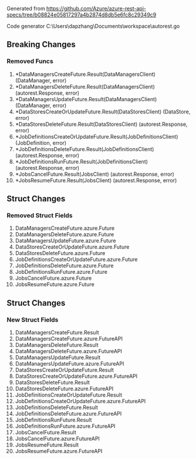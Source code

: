 Generated from https://github.com/Azure/azure-rest-api-specs/tree/b08824e05817297a4b2874d8db5e6fc8c29349c9

Code generator C:\Users\dapzhang\Documents\workspace\autorest.go

## Breaking Changes

### Removed Funcs

1. *DataManagersCreateFuture.Result(DataManagersClient) (DataManager, error)
1. *DataManagersDeleteFuture.Result(DataManagersClient) (autorest.Response, error)
1. *DataManagersUpdateFuture.Result(DataManagersClient) (DataManager, error)
1. *DataStoresCreateOrUpdateFuture.Result(DataStoresClient) (DataStore, error)
1. *DataStoresDeleteFuture.Result(DataStoresClient) (autorest.Response, error)
1. *JobDefinitionsCreateOrUpdateFuture.Result(JobDefinitionsClient) (JobDefinition, error)
1. *JobDefinitionsDeleteFuture.Result(JobDefinitionsClient) (autorest.Response, error)
1. *JobDefinitionsRunFuture.Result(JobDefinitionsClient) (autorest.Response, error)
1. *JobsCancelFuture.Result(JobsClient) (autorest.Response, error)
1. *JobsResumeFuture.Result(JobsClient) (autorest.Response, error)

## Struct Changes

### Removed Struct Fields

1. DataManagersCreateFuture.azure.Future
1. DataManagersDeleteFuture.azure.Future
1. DataManagersUpdateFuture.azure.Future
1. DataStoresCreateOrUpdateFuture.azure.Future
1. DataStoresDeleteFuture.azure.Future
1. JobDefinitionsCreateOrUpdateFuture.azure.Future
1. JobDefinitionsDeleteFuture.azure.Future
1. JobDefinitionsRunFuture.azure.Future
1. JobsCancelFuture.azure.Future
1. JobsResumeFuture.azure.Future

## Struct Changes

### New Struct Fields

1. DataManagersCreateFuture.Result
1. DataManagersCreateFuture.azure.FutureAPI
1. DataManagersDeleteFuture.Result
1. DataManagersDeleteFuture.azure.FutureAPI
1. DataManagersUpdateFuture.Result
1. DataManagersUpdateFuture.azure.FutureAPI
1. DataStoresCreateOrUpdateFuture.Result
1. DataStoresCreateOrUpdateFuture.azure.FutureAPI
1. DataStoresDeleteFuture.Result
1. DataStoresDeleteFuture.azure.FutureAPI
1. JobDefinitionsCreateOrUpdateFuture.Result
1. JobDefinitionsCreateOrUpdateFuture.azure.FutureAPI
1. JobDefinitionsDeleteFuture.Result
1. JobDefinitionsDeleteFuture.azure.FutureAPI
1. JobDefinitionsRunFuture.Result
1. JobDefinitionsRunFuture.azure.FutureAPI
1. JobsCancelFuture.Result
1. JobsCancelFuture.azure.FutureAPI
1. JobsResumeFuture.Result
1. JobsResumeFuture.azure.FutureAPI
